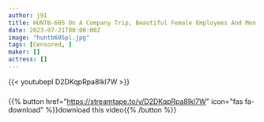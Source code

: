 ```yaml
---
author: j91
title: HUNTB-605 On A Company Trip, Beautiful Female Employees And Men Have A Big Orgy In My Dream King Game! I Was Able To Get Away From My Daily Life And Experience An Extremely Erotic Experience At A Hot Spring Inn! Arasa Female Employee…
date: 2023-07-21T00:00:00Z
image: "huntb605pl.jpg"
tags: [Censored, ]
maker: []
actress: []
---
```



{{< youtubepl D2DKqpRpa8Ikl7W >}}
###

{{% button href="https://streamtape.to/v/D2DKqpRpa8Ikl7W" icon="fas fa-download" %}}download this video{{% /button %}}
